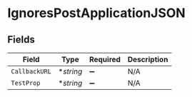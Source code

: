 # IgnoresPostApplicationJSON


## Fields

| Field              | Type               | Required           | Description        |
| ------------------ | ------------------ | ------------------ | ------------------ |
| `CallbackURL`      | **string*          | :heavy_minus_sign: | N/A                |
| `TestProp`         | **string*          | :heavy_minus_sign: | N/A                |